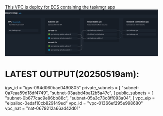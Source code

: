 This VPC is deploy for ECS containing the taskmgr app
![alt text](/images/image.png)

# LATEST OUTPUT(20250519am):

igw_id = "igw-094d060bae0490805"
private_subnets = [
  "subnet-0a7eaa59d18df4749",
  "subnet-03aabd4ba12b5a47c",
]
public_subnets = [
  "subnet-0b677cac9e86bb88c",
  "subnet-05a3c73c8ff093a04",
]
vpc_eip = "eipalloc-0edaf10cb829149ed"
vpc_id = "vpc-01366ef295e998680"
vpc_nat = "nat-0679212a66ad42d01"